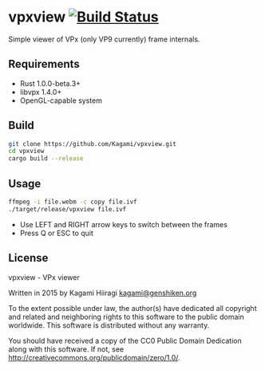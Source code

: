 # vpxview [![Build Status](https://travis-ci.org/Kagami/vpxview.svg?branch=master)](https://travis-ci.org/Kagami/vpxview)

Simple viewer of VPx (only VP9 currently) frame internals.

## Requirements

* Rust 1.0.0-beta.3+
* libvpx 1.4.0+
* OpenGL-capable system

## Build

```bash
git clone https://github.com/Kagami/vpxview.git
cd vpxview
cargo build --release
```

## Usage

```bash
ffmpeg -i file.webm -c copy file.ivf
./target/release/vpxview file.ivf
```

* Use LEFT and RIGHT arrow keys to switch between the frames
* Press Q or ESC to quit

## License

vpxview - VPx viewer

Written in 2015 by Kagami Hiiragi <kagami@genshiken.org>

To the extent possible under law, the author(s) have dedicated all copyright and related and neighboring rights to this software to the public domain worldwide. This software is distributed without any warranty.

You should have received a copy of the CC0 Public Domain Dedication along with this software. If not, see <http://creativecommons.org/publicdomain/zero/1.0/>.

